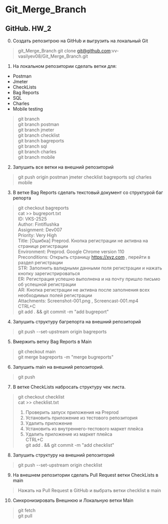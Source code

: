 # Git_Merge_Branch

## GitHub. HW_2
0. Создать репозитрою на GitHub и выгрузить на локальный Git
>git_Merge_Branch
>git clone git@github.com:vv-vasilyev08/Git_Merge_Branch.git
1. На локальном репозитории сделать ветки для:
- Postman  
- Jmeter  
- CheckLists  
- Bag Reports  
- SQL  
- Charles  
- Mobile testing
>git branch  
>git branch postman  
>git branch jmeter  
>git branch checklist  
>git branch bagreports  
>git branch sql  
>git branch charles  
>git branch mobile
2. Запушить все ветки на внешний репозиторий
>git push origin postman jmeter checklist bagreports sql charles mobile
3. В ветке Bag Reports сделать текстовый документ со структурой баг репорта
>git checkout bagreports  
>cat >> bugreport.txt  
>ID: VKS-2525  
>Author: Fintiflushka  
>Assignment: Dev007  
>Priority: Very High  
>Title: [Ошибка] Preprod. Кнопка регистрации не активна на странице регистрации  
>Environment: Preprod. Google Chrome version 110  
>Preconditions: Открыть страницу https://xyz.com , перейти в раздел регистрации  
>STR: Заполнить валидными данными поля регистрации и нажать кнопку зарегистрироваться  
>ER: Регистрация успешно выполнена и на почту пришло письмо об успешной регистрации  
>AR: Кнопка регистрации не активна после заполнения всех необходимых полей регистрации  
>Attachments: Screenshot-001.png , Screencast-001.mp4  
>CTRL+C  
>git add . && git commit -m "add bugreport"
4. Запушить структуру багрепорта на внешний репозиторий
>git push --set-upstream origin bagreports
5. Вмержить ветку Bag Reports в Main
>git checkout main  
>git merge bagreports -m "merge bugreports"
6. Запушить main на внешний репозиторий.
>git push
7. В ветке CheckLists набросать структуру чек листа.
>git checkout checklist  
>cat >> checklist.txt  
>1. Проверить запуск приложения на Preprod  
>2. Установить приложение из тестового репозитория  
>3. Удалить приложение  
>4. Установить из внутреннего-тестового маркет плейса  
>5. Удалить приложение из маркет плейса  
>CTRL+C  
>git add . && git commit -m "add checklist"
8. Запушить структуру на внешний репозиторий
>git push --set-upstream origin checklist
9. На внешнем репозитории сделать Pull Request ветки CheckLists в main
>Нажать на Pull Request в GitHub и выбрать ветки checklist в main
10. Синхронизировать Внешнюю и Локальную ветки Main
>git fetch  
>git pull
